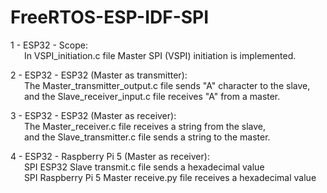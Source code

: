 # FreeRTOS-ESP-IDF-SPI
1 - ESP32 - Scope:<br> 
    &emsp;&nbsp;&nbsp;In VSPI_initiation.c file Master SPI (VSPI) initiation is implemented.
    
2 - ESP32 - ESP32 (Master as transmitter):<br> 
    &emsp;&nbsp;&nbsp;The Master_transmitter_output.c file sends "A" character to the slave,<br> 
    &emsp;&nbsp;&nbsp;and the Slave_receiver_input.c file receives "A" from a master.
    
3 - ESP32 - ESP32 (Master as receiver):<br> 
    &emsp;&nbsp;&nbsp;The Master_receiver.c file receives a string from the slave,<br> 
    &emsp;&nbsp;&nbsp;and the Slave_transmitter.c file sends a string to the master.

4 - ESP32 - Raspberry Pi 5 (Master as receiver):<br> 
    &emsp;&nbsp;&nbsp;SPI ESP32 Slave transmit.c file sends a hexadecimal value<br> 
    &emsp;&nbsp;&nbsp;SPI Raspberry Pi 5 Master receive.py file receives a hexadecimal value

